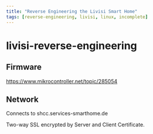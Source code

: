 ```yaml
---
title: "Reverse Engineering the Livisi Smart Home"
tags: [reverse-engineering, livisi, linux, incomplete]
---
```



# livisi-reverse-engineering

## Firmware

https://www.mikrocontroller.net/topic/285054


## Network

Connects to shcc.services-smarthome.de

Two-way SSL encrypted by Server and Client Certificate.

